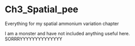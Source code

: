 # Ch3_Spatial_pee
Everything for my spatial ammonium variation chapter

I am a monster and have not included anything useful here. SORRRYYYYYYYYYYYYYY